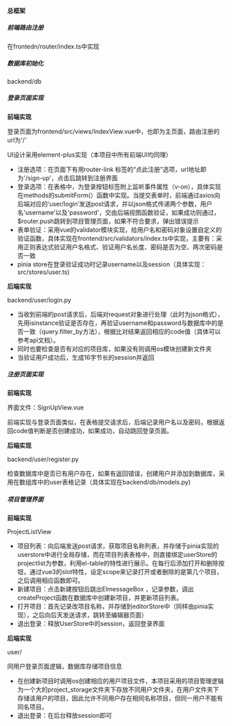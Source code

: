 #### 总框架

##### 前端路由注册

在frontedn/router/index.ts中实现

##### 数据库初始化

backend/db

#####  登录页面实现

**前端实现**

登录页面为frontend/src/views/IndexView.vue中，也即为主页面，路由注册的url为'/'

UI设计采用element-plus实现（本项目中所有前端UI均同理）

- 注册选项：在页面下有用router-link 标签的“点此注册”选项，url地址即为'/sign-up'，点击后跳转到注册界面
- 登录选项：在表格中，为登录按钮标签附上监听事件属性（v-on），具体实现在methods的submitForm(）函数中实现。当提交表单时，前端通过axios向后端对应的‘user/login’发送post请求，并以json格式传递两个参数，用户名'username'以及'password'，交由后端视图函数验证，如果成功则通过，$router.push跳转到项目管理页面，如果不符合要求，弹出错误提示
- 表单验证：采用vue的validator模块实现，给用户名和密码对象设置自定义的验证函数，具体实现在frontend/src/validators/index.ts中实现，主要有：采用正则表达式验证用户名格式、验证用户名长度、密码是否为空、两次密码是否一致
- pinia store在登录验证成功时记录username以及session（具体实现：src/stores/user.ts)

**后端实现**

backend/user/login.py

- 当收到前端的post请求后，后端对request对象进行处理（此时为json格式），先用isinstance验证是否存在，再验证username和password与数据库中的是否一致（query.filter_by方法），根据比对结果返回相应的code值（具体可以参考api文档）。
- 同时也要检查是否有对应的项目库，如果没有则调用os模块创建新文件夹
- 当验证用户成功后，生成16字节长的session并返回

##### 注册页面实现

**前端实现**

界面文件：SignUpView.vue

前端实现与登录页面类似，在表格提交请求后，后端记录用户名以及密码，根据返回code值判断是否创建成功，如果成功，自动跳回登录页面。

**后端实现**

backend/user/register.py

检查数据库中是否已有用户存在，如果有返回错误，创建用户并添加到数据库，采用在数组库中的user表格记录（具体实现在backend/db/models.py)

##### 项目管理界面

**前端实现**

ProjectListView

- 项目列表：向后端发送post请求，获取项目名称列表，并存储于pinia实现的userstore中进行全局存储，而在项目列表表格中，则直接绑定userStore的projectlist为参数，利用el-table的特性进行展示。在每行后添加打开和删除按钮，通过vue3的slot特性，设定scope来记录打开或者删除的是第几个项目，之后调用相应函数即可。
- 新建项目：点击新建按钮后跳出ElmessageBox ，记录参数，调出createProject函数在数据库中创建新项目，并更新项目列表。
- 打开项目：首先记录改项目名称，并存储到editorStore中（同样由pinia实现），之后向后天发送请求，跳转至编辑器页面）
- 退出登录：释放UserStore中的session，返回登录界面

**后端实现**

user/

同用户登录页面逻辑，数据库存储项目信息

- 在创建新项目时调用os创建相应的用户项目文件，本项目采用的项目管理逻辑为一个大的project_storage文件夹下存放不同用户文件夹，在用户文件夹下存储该用户的项目，因此允许不同用户存在相同名称项目，但同一用户不能有同名项目。
- 退出登录：在后台释放session即可



